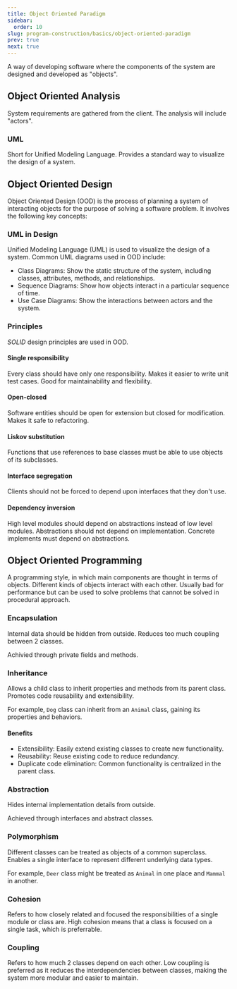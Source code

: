 ```yaml
---
title: Object Oriented Paradigm
sidebar:
  order: 10
slug: program-construction/basics/object-oriented-paradigm
prev: true
next: true
---
```


A way of developing software where the components of the system are designed and
developed as "objects".

## Object Oriented Analysis

System requirements are gathered from the client. The analysis will include
"actors".

### UML

Short for Unified Modeling Language. Provides a standard way to visualize the
design of a system.

## Object Oriented Design

Object Oriented Design (OOD) is the process of planning a system of interacting
objects for the purpose of solving a software problem. It involves the following
key concepts:

### UML in Design

Unified Modeling Language (UML) is used to visualize the design of a system.
Common UML diagrams used in OOD include:

- Class Diagrams: Show the static structure of the system, including classes,
  attributes, methods, and relationships.
- Sequence Diagrams: Show how objects interact in a particular sequence of time.
- Use Case Diagrams: Show the interactions between actors and the system.

### Principles

_SOLID_ design principles are used in OOD.

#### Single responsibility

Every class should have only one responsibility. Makes it easier to write unit
test cases. Good for maintainability and flexibility.

#### Open-closed

Software entities should be open for extension but closed for modification.
Makes it safe to refactoring.

#### Liskov substitution

Functions that use references to base classes must be able to use objects of its
subclasses.

#### Interface segregation

Clients should not be forced to depend upon interfaces that they don't use.

#### Dependency inversion

High level modules should depend on abstractions instead of low level modules.
Abstractions should not depend on implementation. Concrete implements must
depend on abstractions.

## Object Oriented Programming

A programming style, in which main components are thought in terms of objects.
Different kinds of objects interact with each other. Usually bad for performance
but can be used to solve problems that cannot be solved in procedural approach.

### Encapsulation

Internal data should be hidden from outside. Reduces too much coupling between 2 classes.

Achivied through private fields and methods.

### Inheritance

Allows a child class to inherit properties and methods from its
parent class. Promotes code reusability and extensibility.

For example, `Dog` class can inherit from an `Animal` class, gaining its
properties and behaviors.

#### Benefits

- Extensibility: Easily extend existing classes to create new functionality.
- Reusability: Reuse existing code to reduce redundancy.
- Duplicate code elimination: Common functionality is centralized in the parent
  class.

### Abstraction

Hides internal implementation details from outside.

Achieved through interfaces and abstract classes.

### Polymorphism

Different classes can be treated as objects of a common superclass. Enables a
single interface to represent different underlying data types.

For example, `Deer` class might be treated as `Animal` in one place and `Mammal`
in another.

### Cohesion

Refers to how closely related and focused the responsibilities of a single
module or class are. High cohesion means that a class is focused on a single
task, which is preferrable.

### Coupling

Refers to how much 2 classes depend on each other. Low
coupling is preferred as it reduces the interdependencies between classes,
making the system more modular and easier to maintain.
